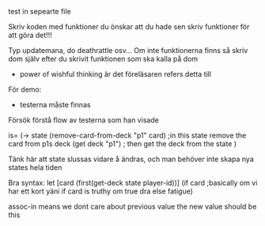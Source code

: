 
test in sepearte file

Skriv koden med funktioner du önskar att du hade sen skriv funktioner för att göra det!!!

Typ updatemana, do deathrattle osv... Om inte funktionerna finns så skriv dom själv efter du skrivit funktionen som ska kalla på dom
- power of wishful thinking är det föreläsaren refers detta till

För demo:
- testerna måste finnas

Försök förstå flow av testerna som han visade

is= (-> state
(remove-card-from-deck "p1" card) ;in this state remove the card from p1s deck
(get deck "p1") ; then get the deck from the state
)

Tänk här att state slussas vidare å ändras, och man behöver inte skapa nya states hela tiden


Bra syntax:
let [card (first(get-deck state player-id))]
	(if card  ;basically om vi har ett kort yäni if card is truthy
	om true dra
	else
		fatigue)


assoc-in means we dont care about previous value the new value should be this